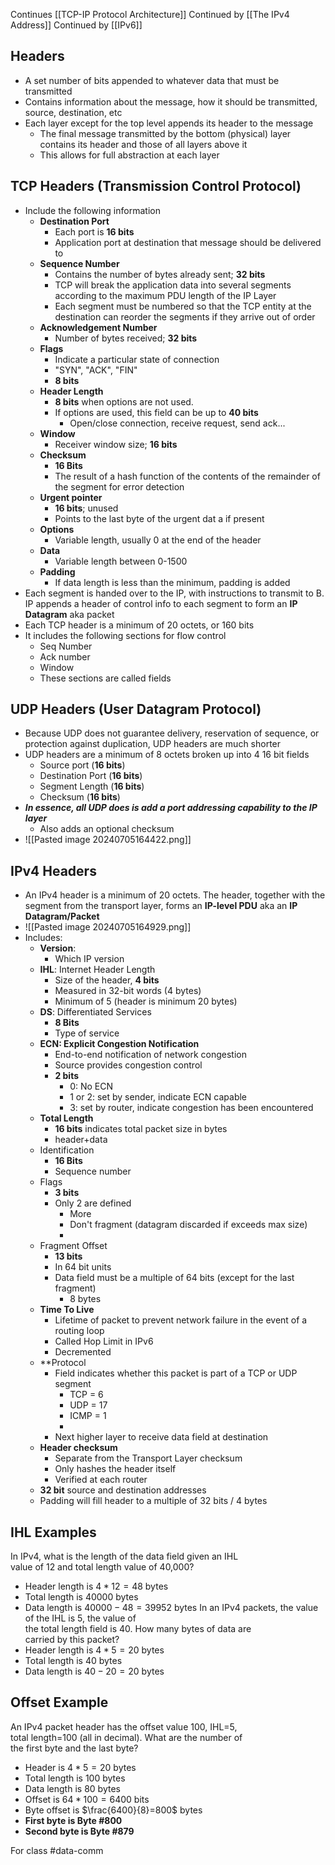 Continues [[TCP-IP Protocol Architecture]]
Continued by [[The IPv4 Address]]
Continued by [[IPv6]]
## Headers
- A set number of bits appended to whatever data that must be transmitted
- Contains information about the message, how it should be transmitted, source, destination, etc
- Each layer except for the top level appends its header to the message
	- The final message transmitted by the bottom (physical) layer contains its header and those of all layers above it
	- This allows for full abstraction at each layer
## TCP Headers (Transmission Control Protocol)
- Include the following information
	- **Destination Port**
		- Each port is **16 bits**
		- Application port at destination that message should be delivered to
	- **Sequence Number**
		- Contains the number of bytes already sent; **32 bits**
		- TCP will break the application data into several segments according to the maximum PDU length of the IP Layer
		- Each segment must be numbered so that the TCP entity at the destination can reorder the segments if they arrive out of order
	- **Acknowledgement Number**
		- Number of bytes received; **32 bits**
	- **Flags**
		- Indicate a particular state of connection
		- "SYN", "ACK", "FIN"
		- **8 bits**
	- **Header Length**
		- **8 bits** when options are not used.
		- If options are used, this field can be up to **40 bits**
			- Open/close connection, receive request, send ack...
	- **Window**
		- Receiver window size; **16 bits**
	- **Checksum**
		- **16 Bits**
		- The result of a hash function of the contents of the remainder of the segment for error detection
	- **Urgent pointer**
		- **16 bits**; unused
		- Points to the last byte of the urgent dat a if present
	- **Options**
		- Variable length, usually 0 at the end of the header
	- **Data**
		- Variable length between 0-1500
	- **Padding**
		- If data length is less than the minimum, padding is added
- Each segment is handed over to the IP, with instructions to transmit to B. IP appends a header of control info to each segment to form an **IP Datagram** aka packet
- Each TCP header is a minimum of 20 octets, or 160 bits
- It includes the following sections for flow control
	- Seq Number
	- Ack number
	- Window
	- These sections are called fields
## UDP Headers (User Datagram Protocol)
- Because UDP does not guarantee delivery, reservation of sequence, or protection against duplication, UDP headers are much shorter
- UDP headers are a minimum of 8 octets broken up into 4 16 bit fields
	- Source port (**16 bits**)
	- Destination Port (**16 bits**)
	- Segment Length (**16 bits**)
	- Checksum (**16 bits**)
- ***In essence, all UDP does is add a port addressing capability to the IP layer***
	- Also adds an optional checksum
- ![[Pasted image 20240705164422.png]]
## IPv4 Headers
- An IPv4 header is a minimum of 20 octets. The header, together with the segment from the transport layer, forms an **IP-level PDU** aka an **IP Datagram/Packet**
- ![[Pasted image 20240705164929.png]]
- Includes:
	- **Version**:
		- Which IP version
	- **IHL**: Internet Header Length
		- Size of the header, **4 bits**
		- Measured in 32-bit words (4 bytes)
		- Minimum of 5 (header is minimum 20 bytes)
	- **DS**: Differentiated Services
		- **8 Bits**
		- Type of service
	- **ECN: Explicit Congestion Notification**
		- End-to-end notification of network congestion
		- Source provides congestion control
		- **2 bits**
			- 0: No ECN
			- 1 or 2: set by sender, indicate ECN capable
			- 3: set by router, indicate congestion has been encountered
	- **Total Length**
		- **16 bits** indicates total packet size in bytes
		- header+data
	- Identification
		- **16 Bits**
		- Sequence number
	- Flags
		- **3 bits**
		- Only 2 are defined
			- More
			- Don't fragment (datagram discarded if exceeds max size)
			- 
	- Fragment Offset
		- **13 bits**
		- In 64 bit units
		- Data field must be a multiple of 64 bits (except for the last fragment)
			- 8 bytes
	- **Time To Live**
		- Lifetime of packet to prevent network failure in the event of a routing loop
		- Called Hop Limit in IPv6
		- Decremented
	- **Protocol
		- Field indicates whether this packet is part of a TCP or UDP segment
			- TCP = 6
			- UDP = 17
			- ICMP = 1
			- 
		- Next higher layer to receive data field at destination
	- **Header checksum**
		- Separate from the Transport Layer checksum
		- Only hashes the header itself
		- Verified at each router
	- **32 bit** source and destination addresses
	- Padding will fill header to a multiple of 32 bits / 4 bytes
## IHL Examples
In IPv4, what is the length of the data field given an IHL  
value of 12 and total length value of 40,000?
- Header length is $4*12 = 48$ bytes
- Total length is $40000$ bytes
- Data length is $40000 - 48 = 39952$ bytes
In an IPv4 packets, the value of the IHL is 5, the value of  
the total length field is 40. How many bytes of data are  
carried by this packet?
- Header length is $4 * 5 = 20$ bytes
- Total length is $40$ bytes
- Data length is $40 - 20 = 20$ bytes
## Offset Example
An IPv4 packet header has the offset value 100, IHL=5,  
total length=100 (all in decimal). What are the number of  
the first byte and the last byte?
- Header is $4*5=20$ bytes
- Total length is $100$ bytes
- Data length is $80$ bytes
- Offset is $64 * 100 = 6400$ bits
- Byte offset is $\frac{6400}{8}=800$ bytes
- **First byte is Byte #800**
- **Second byte is Byte #879**

For class #data-comm